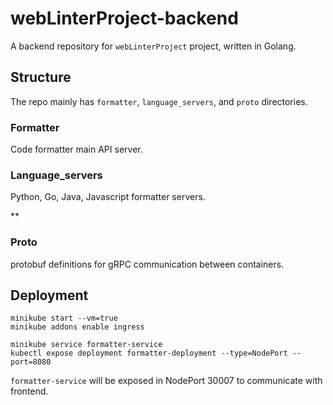 # webLinterProject-backend

A backend repository for `webLinterProject` project, written in Golang.



## Structure

The repo mainly has `formatter`, `language_servers`, and `proto` directories. 



### Formatter

Code formatter main API server.



### Language_servers

Python, Go, Java, Javascript formatter servers.

**

### Proto

protobuf definitions for gRPC communication between containers.



## Deployment

```
minikube start --vm=true
minikube addons enable ingress

minikube service formatter-service
kubectl expose deployment formatter-deployment --type=NodePort --port=8080
```

`formatter-service` will be exposed in NodePort 30007 to communicate with frontend.




